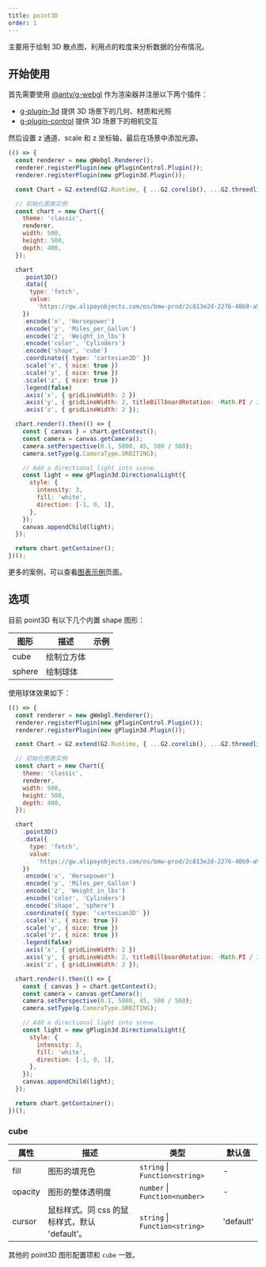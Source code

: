 ```yaml
---
title: point3D
order: 1
---
```


主要用于绘制 3D 散点图，利用点的粒度来分析数据的分布情况。

## 开始使用

首先需要使用 [@antv/g-webgl](https://g.antv.antgroup.com/api/renderer/webgl) 作为渲染器并注册以下两个插件：

- [g-plugin-3d](https://g.antv.antgroup.com/plugins/3d) 提供 3D 场景下的几何、材质和光照
- [g-plugin-control](https://g.antv.antgroup.com/plugins/control) 提供 3D 场景下的相机交互

然后设置 z 通道、scale 和 z 坐标轴，最后在场景中添加光源。

```js | ob
(() => {
  const renderer = new gWebgl.Renderer();
  renderer.registerPlugin(new gPluginControl.Plugin());
  renderer.registerPlugin(new gPlugin3d.Plugin());

  const Chart = G2.extend(G2.Runtime, { ...G2.corelib(), ...G2.threedlib() });

  // 初始化图表实例
  const chart = new Chart({
    theme: 'classic',
    renderer,
    width: 500,
    height: 500,
    depth: 400,
  });

  chart
    .point3D()
    .data({
      type: 'fetch',
      value:
        'https://gw.alipayobjects.com/os/bmw-prod/2c813e2d-2276-40b9-a9af-cf0a0fb7e942.csv',
    })
    .encode('x', 'Horsepower')
    .encode('y', 'Miles_per_Gallon')
    .encode('z', 'Weight_in_lbs')
    .encode('color', 'Cylinders')
    .encode('shape', 'cube')
    .coordinate({ type: 'cartesian3D' })
    .scale('x', { nice: true })
    .scale('y', { nice: true })
    .scale('z', { nice: true })
    .legend(false)
    .axis('x', { gridLineWidth: 2 })
    .axis('y', { gridLineWidth: 2, titleBillboardRotation: -Math.PI / 2 })
    .axis('z', { gridLineWidth: 2 });

  chart.render().then(() => {
    const { canvas } = chart.getContext();
    const camera = canvas.getCamera();
    camera.setPerspective(0.1, 5000, 45, 500 / 500);
    camera.setType(g.CameraType.ORBITING);

    // Add a directional light into scene.
    const light = new gPlugin3d.DirectionalLight({
      style: {
        intensity: 3,
        fill: 'white',
        direction: [-1, 0, 1],
      },
    });
    canvas.appendChild(light);
  });

  return chart.getContainer();
})();
```

更多的案例，可以查看[图表示例](/examples)页面。

## 选项

目前 point3D 有以下几个内置 shape 图形：

| 图形   | 描述       | 示例 |
| ------ | ---------- | ---- |
| cube   | 绘制立方体 |      |
| sphere | 绘制球体   |      |

使用球体效果如下：

```js | ob { pin: false }
(() => {
  const renderer = new gWebgl.Renderer();
  renderer.registerPlugin(new gPluginControl.Plugin());
  renderer.registerPlugin(new gPlugin3d.Plugin());

  const Chart = G2.extend(G2.Runtime, { ...G2.corelib(), ...G2.threedlib() });

  // 初始化图表实例
  const chart = new Chart({
    theme: 'classic',
    renderer,
    width: 500,
    height: 500,
    depth: 400,
  });

  chart
    .point3D()
    .data({
      type: 'fetch',
      value:
        'https://gw.alipayobjects.com/os/bmw-prod/2c813e2d-2276-40b9-a9af-cf0a0fb7e942.csv',
    })
    .encode('x', 'Horsepower')
    .encode('y', 'Miles_per_Gallon')
    .encode('z', 'Weight_in_lbs')
    .encode('color', 'Cylinders')
    .encode('shape', 'sphere')
    .coordinate({ type: 'cartesian3D' })
    .scale('x', { nice: true })
    .scale('y', { nice: true })
    .scale('z', { nice: true })
    .legend(false)
    .axis('x', { gridLineWidth: 2 })
    .axis('y', { gridLineWidth: 2, titleBillboardRotation: -Math.PI / 2 })
    .axis('z', { gridLineWidth: 2 });

  chart.render().then(() => {
    const { canvas } = chart.getContext();
    const camera = canvas.getCamera();
    camera.setPerspective(0.1, 5000, 45, 500 / 500);
    camera.setType(g.CameraType.ORBITING);

    // Add a directional light into scene.
    const light = new gPlugin3d.DirectionalLight({
      style: {
        intensity: 3,
        fill: 'white',
        direction: [-1, 0, 1],
      },
    });
    canvas.appendChild(light);
  });

  return chart.getContainer();
})();
```

### cube

| 属性    | 描述                                          | 类型                           | 默认值    |
| ------- | --------------------------------------------- | ------------------------------ | --------- |
| fill    | 图形的填充色                                  | `string` \| `Function<string>` | -         |
| opacity | 图形的整体透明度                              | `number` \| `Function<number>` | -         |
| cursor  | 鼠标样式。同 css 的鼠标样式，默认 'default'。 | `string` \| `Function<string>` | 'default' |

其他的 point3D 图形配置项和 `cube` 一致。
